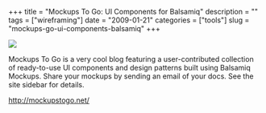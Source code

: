 +++
title = "Mockups To Go: UI Components for Balsamiq"
description = ""
tags = ["wireframing"]
date = "2009-01-21"
categories = ["tools"]
slug = "mockups-go-ui-components-balsamiq"
+++


<div class="tool-screenshot mb1"><a href="http://mockupstogo.net/"><img id="bluga-thumbnail-2820" class="bluga-thumbnail custom" src="/media/bluga/
wt5231afcdd75b9_custom.jpg"/></a></div><p>Mockups To Go is a very cool blog featuring a user-contributed collection of ready-to-use UI components and design patterns built using Balsamiq Mockups. Share your mockups by sending an email of your docs. See the site sidebar for details.</p>
  
<p><a href="http://mockupstogo.net/">http://mockupstogo.net/</a></p>
      
